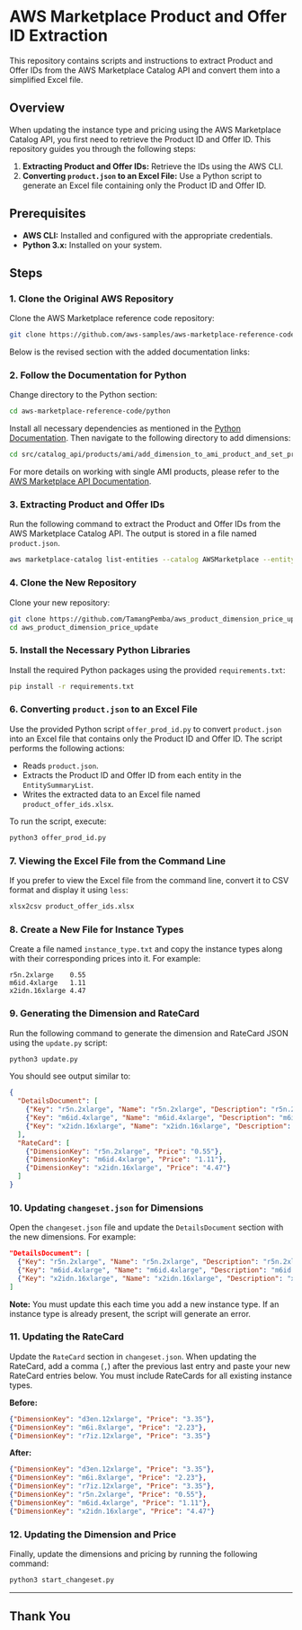 # AWS Marketplace Product and Offer ID Extraction

This repository contains scripts and instructions to extract Product and Offer IDs from the AWS Marketplace Catalog API and convert them into a simplified Excel file.

## Overview

When updating the instance type and pricing using the AWS Marketplace Catalog API, you first need to retrieve the Product ID and Offer ID. This repository guides you through the following steps:

1. **Extracting Product and Offer IDs:** Retrieve the IDs using the AWS CLI.
2. **Converting `product.json` to an Excel File:** Use a Python script to generate an Excel file containing only the Product ID and Offer ID.

## Prerequisites

- **AWS CLI:** Installed and configured with the appropriate credentials.
- **Python 3.x:** Installed on your system.

## Steps

### 1. Clone the Original AWS Repository

Clone the AWS Marketplace reference code repository:

```bash
git clone https://github.com/aws-samples/aws-marketplace-reference-code.git
```
Below is the revised section with the added documentation links:

### 2. Follow the Documentation for Python

Change directory to the Python section:

```bash
cd aws-marketplace-reference-code/python
```

Install all necessary dependencies as mentioned in the [Python Documentation](https://github.com/aws-samples/aws-marketplace-reference-code/tree/main/python). Then navigate to the following directory to add dimensions:

```bash
cd src/catalog_api/products/ami/add_dimension_to_ami_product_and_set_price_in_public_offer
```

For more details on working with single AMI products, please refer to the [AWS Marketplace API Documentation](https://docs.aws.amazon.com/marketplace/latest/APIReference/work-with-single-ami-products.html).


### 3. Extracting Product and Offer IDs

Run the following command to extract the Product and Offer IDs from the AWS Marketplace Catalog API. The output is stored in a file named `product.json`.

```bash
aws marketplace-catalog list-entities --catalog AWSMarketplace --entity-type Offer > product.json
```

### 4. Clone the New Repository

Clone your new repository:

```bash
git clone https://github.com/TamangPemba/aws_product_dimension_price_update.git
cd aws_product_dimension_price_update
```

### 5. Install the Necessary Python Libraries

Install the required Python packages using the provided `requirements.txt`:

```bash
pip install -r requirements.txt
```

### 6. Converting `product.json` to an Excel File

Use the provided Python script `offer_prod_id.py` to convert `product.json` into an Excel file that contains only the Product ID and Offer ID. The script performs the following actions:

- Reads `product.json`.
- Extracts the Product ID and Offer ID from each entity in the `EntitySummaryList`.
- Writes the extracted data to an Excel file named `product_offer_ids.xlsx`.

To run the script, execute:

```bash
python3 offer_prod_id.py
```

### 7. Viewing the Excel File from the Command Line

If you prefer to view the Excel file from the command line, convert it to CSV format and display it using `less`:

```bash
xlsx2csv product_offer_ids.xlsx
```

### 8. Create a New File for Instance Types

Create a file named `instance_type.txt` and copy the instance types along with their corresponding prices into it. For example:

```
r5n.2xlarge    0.55
m6id.4xlarge   1.11
x2idn.16xlarge 4.47
```

### 9. Generating the Dimension and RateCard

Run the following command to generate the dimension and RateCard JSON using the `update.py` script:

```bash
python3 update.py
```

You should see output similar to:

```json
{
  "DetailsDocument": [
    {"Key": "r5n.2xlarge", "Name": "r5n.2xlarge", "Description": "r5n.2xlarge", "Unit": "Hrs", "Types": ["Metered"]},
    {"Key": "m6id.4xlarge", "Name": "m6id.4xlarge", "Description": "m6id.4xlarge", "Unit": "Hrs", "Types": ["Metered"]},
    {"Key": "x2idn.16xlarge", "Name": "x2idn.16xlarge", "Description": "x2idn.16xlarge", "Unit": "Hrs", "Types": ["Metered"]}
  ],
  "RateCard": [
    {"DimensionKey": "r5n.2xlarge", "Price": "0.55"},
    {"DimensionKey": "m6id.4xlarge", "Price": "1.11"},
    {"DimensionKey": "x2idn.16xlarge", "Price": "4.47"}
  ]
}
```

### 10. Updating `changeset.json` for Dimensions

Open the `changeset.json` file and update the `DetailsDocument` section with the new dimensions. For example:

```json
"DetailsDocument": [
  {"Key": "r5n.2xlarge", "Name": "r5n.2xlarge", "Description": "r5n.2xlarge", "Unit": "Hrs", "Types": ["Metered"]},
  {"Key": "m6id.4xlarge", "Name": "m6id.4xlarge", "Description": "m6id.4xlarge", "Unit": "Hrs", "Types": ["Metered"]},
  {"Key": "x2idn.16xlarge", "Name": "x2idn.16xlarge", "Description": "x2idn.16xlarge", "Unit": "Hrs", "Types": ["Metered"]}
]
```

**Note:** You must update this each time you add a new instance type. If an instance type is already present, the script will generate an error.

### 11. Updating the RateCard

Update the `RateCard` section in `changeset.json`. When updating the RateCard, add a comma (`,`) after the previous last entry and paste your new RateCard entries below. You must include RateCards for all existing instance types.

**Before:**

```json
{"DimensionKey": "d3en.12xlarge", "Price": "3.35"},
{"DimensionKey": "m6i.8xlarge", "Price": "2.23"},
{"DimensionKey": "r7iz.12xlarge", "Price": "3.35"}
```

**After:**

```json
{"DimensionKey": "d3en.12xlarge", "Price": "3.35"},
{"DimensionKey": "m6i.8xlarge", "Price": "2.23"},
{"DimensionKey": "r7iz.12xlarge", "Price": "3.35"},
{"DimensionKey": "r5n.2xlarge", "Price": "0.55"},
{"DimensionKey": "m6id.4xlarge", "Price": "1.11"},
{"DimensionKey": "x2idn.16xlarge", "Price": "4.47"}
```

### 12. Updating the Dimension and Price

Finally, update the dimensions and pricing by running the following command:

```bash
python3 start_changeset.py
```

---
Thank You
---


